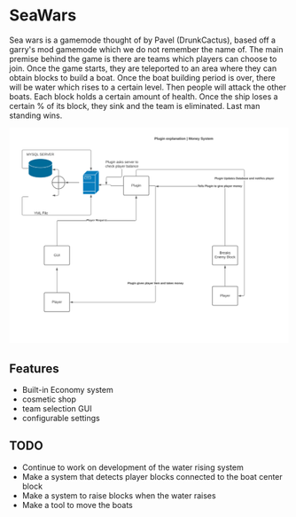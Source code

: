 # SeaWars
Sea wars is a gamemode thought of by Pavel (DrunkCactus), based off a garry's mod gamemode which we do not remember the name of. The main premise behind the game is there are teams which players can choose to join. Once the game starts, they are teleported to an area where they can obtain blocks to build a boat. Once the boat building period is over, there will be water which rises to a certain level. Then people will attack the other boats. Each block holds a certain amount of health. Once the ship loses a certain % of its block, they sink and the team is eliminated. Last man standing wins.

![stack Overflow](https://raw.githubusercontent.com/Alexsandwich/SeaWars/master/Blank%20Diagram%20%5B1%5D%20Page%201.png?token=AOQCZF2O7TYBX3JOSKNVTALBHOBYK)
## Features
* Built-in Economy system 
* cosmetic shop
* team selection GUI
* configurable settings


## TODO
* Continue to work on development of the water rising system
* Make a system that detects player blocks connected to the boat center block
* Make a system to raise blocks when the water raises
* Make a tool to move the boats
